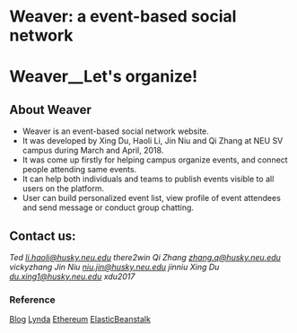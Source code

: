 #                                     Weaver: a event-based social network
# Weaver__Let's organize! 
## About Weaver 
* Weaver is an event-based social network website.
* It was developed by Xing Du, Haoli Li, Jin Niu and Qi Zhang at NEU SV campus during March and April, 2018.
* It was come up firstly for helping campus organize events, and connect people attending same events.
* It can help both individuals and teams to publish events visible to all users on the platform.
* User can build personalized event list, view profile of event attendees and send message or conduct group chatting.

## Contact us:

*Ted  li.haoli@husky.neu.edu there2win*
*Qi Zhang zhang.q@husky.neu.edu vickyzhang*
*Jin Niu niu.jin@husky.neu.edu jinniu*
*Xing Du du.xing1@husky.neu.edu xdu2017*


### Reference
[Blog](https://hackernoon.com/learn-blockchains-by-building-one-117428612f46) 
[Lynda](https://www.lynda.com/Blockchain-tutorials/Blockchain-Beyond-Basics)
[Ethereum](https://ethereum.org/token)
[ElasticBeanstalk](https://docs.aws.amazon.com/elasticbeanstalk/latest/dg/customize-containers-ec2.html#customize-containers-format-container_commands)
